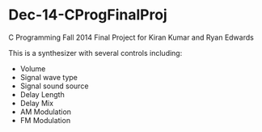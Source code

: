 Dec-14-CProgFinalProj
=====================

C Programming Fall 2014 Final Project for Kiran Kumar and Ryan Edwards

This is a synthesizer with several controls including:

- Volume
- Signal wave type
- Signal sound source
- Delay Length
- Delay Mix
- AM Modulation
- FM Modulation
